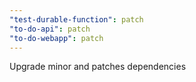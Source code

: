 ```yaml
---
"test-durable-function": patch
"to-do-api": patch
"to-do-webapp": patch
---
```


Upgrade minor and patches dependencies
